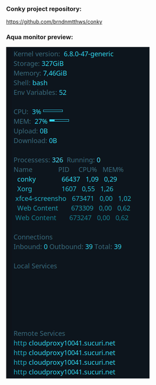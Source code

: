 ### Conky project repository:
https://github.com/brndnmtthws/conky

### Aqua monitor preview:
![](preview.png)


